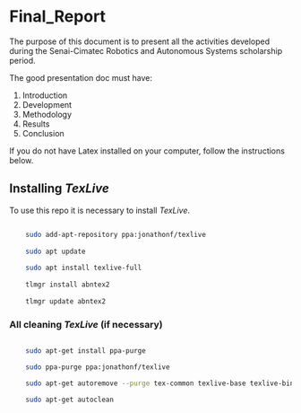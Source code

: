 # Final_Report

The purpose of this document is to present all the activities developed during the Senai-Cimatec Robotics and Autonomous Systems scholarship period.


The good presentation doc must have:
        
1. Introduction
2. Development
3. Methodology
4. Results
5. Conclusion

If you do not have Latex installed on your computer, follow the instructions below.

## Installing *TexLive*
To use this repo it is necessary to install *TexLive*.
    
```sh

    sudo add-apt-repository ppa:jonathonf/texlive
        
    sudo apt update
        
    sudo apt install texlive-full
       
    tlmgr install abntex2
        
    tlmgr update abntex2

```


### All cleaning *TexLive* (if necessary)

```sh

    sudo apt-get install ppa-purge

    sudo ppa-purge ppa:jonathonf/texlive

    sudo apt-get autoremove --purge tex-common texlive-base texlive-binaries texlive-common texlive-doc-base texlive-latex-base texlive-latex-base-doc

    sudo apt-get autoclean

```